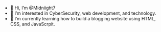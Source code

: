 - 👋 Hi, I’m @Midniight7 
- 👀 I’m interested in CyberSecurity, web development, and technology. 
- 🌱 I’m currently learning how to build a blogging website using HTML, CSS, and JavaScrpit.

<!---
Midniight7/Midniight7 is a ✨ special ✨ repository because its `README.md` (this file) appears on your GitHub profile.
You can click the Preview link to take a look at your changes.
--->

